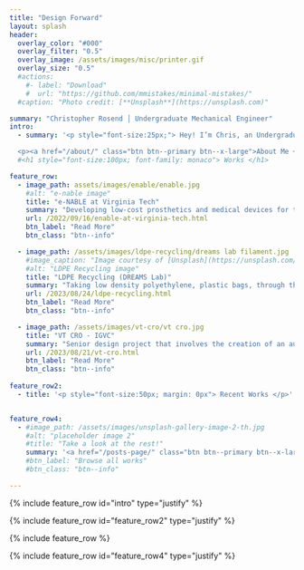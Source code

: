 ```yaml
---
title: "Design Forward"
layout: splash
header:
  overlay_color: "#000"
  overlay_filter: "0.5"
  overlay_image: /assets/images/misc/printer.gif
  overlay_size: "0.5"
  #actions:
    #- label: "Download"
    #  url: "https://github.com/mmistakes/minimal-mistakes/"
  #caption: "Photo credit: [**Unsplash**](https://unsplash.com)"

summary: "Christopher Rosend │ Undergraduate Mechanical Engineer"
intro: 
  - summary: '<p style="font-size:25px;"> Hey! I’m Chris, an Undergraduate at Virginia Tech studying Mechanical Engineering. I’m interested in all things additive manufacturing and would love to enter the field once I graduate. This website details the major things I’ve done throughout college as well as my goals, interests, and anything else I feel like throwing on here. </p> 

  <p><a href="/about/" class="btn btn--primary btn--x-large">About Me ➞</a><!-- excerpt-end -->'
  #<h1 style="font-size:100px; font-family: monaco"> Works </h1>

feature_row:
  - image_path: assets/images/enable/enable.jpg
    #alt: "e-nable image"
    title: "e-NABLE at Virginia Tech"
    summary: "Developing low-cost prosthetics and medical devices for the local community using 3D printing. <!-- excerpt-end -->"
    url: /2022/09/16/enable-at-virginia-tech.html
    btn_label: "Read More"
    btn_class: "btn--info"

  - image_path: /assets/images/ldpe-recycling/dreams lab filament.jpg
    #image_caption: "Image courtesy of [Unsplash](https://unsplash.com/)"
    #alt: "LDPE Recycling image"
    title: "LDPE Recycling (DREAMS Lab)"
    summary: "Taking low density polyethylene, plastic bags, through the process of filament fabrication while performing strength tests and finding potential applications. <!-- excerpt-end -->"
    url: /2023/08/24/ldpe-recycling.html
    btn_label: "Read More"
    btn_class: "btn--info"

  - image_path: /assets/images/vt-cro/vt cro.jpg
    title: "VT CRO - IGVC"
    summary: "Senior design project that involves the creation of an autonomous line following robot. <!-- excerpt-end -->"
    url: /2023/08/21/vt-cro.html
    btn_label: "Read More"
    btn_class: "btn--info"
  
feature_row2:
  - title: '<p style="font-size:50px; margin: 0px"> Recent Works </p>'


feature_row4:
  - #image_path: /assets/images/unsplash-gallery-image-2-th.jpg
    #alt: "placeholder image 2"
    #title: "Take a look at the rest!"
    summary: '<a href="/posts-page/" class="btn btn--primary btn--x-large">Browse all works ➞</a><!-- excerpt-end -->'
    #btn_label: "Browse all works"
    #btn_class: "btn--info"

---
```


{% include feature_row id="intro" type="justify" %}

{% include feature_row id="feature_row2" type="justify" %}

{% include feature_row %}

{% include feature_row id="feature_row4" type="justify" %}